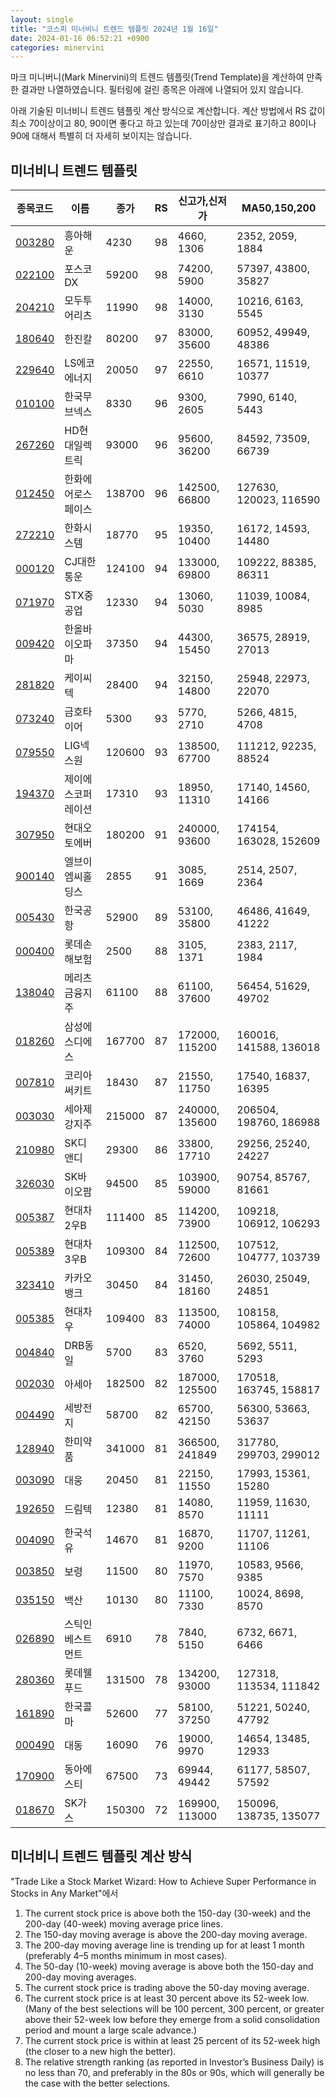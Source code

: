 ```yaml
---
layout: single
title: "코스피 미너비니 트렌드 템플릿 2024년 1월 16일"
date: 2024-01-16 06:52:21 +0900
categories: minervini
---
```

마크 미니버니(Mark Minervini)의 트렌드 템플릿(Trend Template)을 계산하여 만족한 결과만 나열하였습니다. 필터링에 걸린 종목은 아래에 나열되어 있지 않습니다.

아래 기술된 미너비니 트렌드 템플릿 계산 방식으로 계산합니다. 계산 방법에서 RS 값이 최소 70이상이고 80, 90이면 좋다고 하고 있는데 70이상만 결과로 표기하고 80이나 90에 대해서 특별히 더 자세히 보이지는 않습니다.

## 미너비니 트렌드 템플릿

|종목코드|이름|종가|RS|신고가,신저가|MA50,150,200|
|------|---|---|--|---------|------------|
|[003280](https://finance.daum.net/quotes/A003280)|흥아해운|4230|98|4660, 1306|2352, 2059, 1884|
|[022100](https://finance.daum.net/quotes/A022100)|포스코DX|59200|98|74200, 5900|57397, 43800, 35827|
|[204210](https://finance.daum.net/quotes/A204210)|모두투어리츠|11990|98|14000, 3130|10216, 6163, 5545|
|[180640](https://finance.daum.net/quotes/A180640)|한진칼|80200|97|83000, 35600|60952, 49949, 48386|
|[229640](https://finance.daum.net/quotes/A229640)|LS에코에너지|20050|97|22550, 6610|16571, 11519, 10377|
|[010100](https://finance.daum.net/quotes/A010100)|한국무브넥스|8330|96|9300, 2605|7990, 6140, 5443|
|[267260](https://finance.daum.net/quotes/A267260)|HD현대일렉트릭|93000|96|95600, 36200|84592, 73509, 66739|
|[012450](https://finance.daum.net/quotes/A012450)|한화에어로스페이스|138700|96|142500, 66800|127630, 120023, 116590|
|[272210](https://finance.daum.net/quotes/A272210)|한화시스템|18770|95|19350, 10400|16172, 14593, 14480|
|[000120](https://finance.daum.net/quotes/A000120)|CJ대한통운|124100|94|133000, 69800|109222, 88385, 86311|
|[071970](https://finance.daum.net/quotes/A071970)|STX중공업|12330|94|13060, 5030|11039, 10084, 8985|
|[009420](https://finance.daum.net/quotes/A009420)|한올바이오파마|37350|94|44300, 15450|36575, 28919, 27013|
|[281820](https://finance.daum.net/quotes/A281820)|케이씨텍|28400|94|32150, 14800|25948, 22973, 22070|
|[073240](https://finance.daum.net/quotes/A073240)|금호타이어|5300|93|5770, 2710|5266, 4815, 4708|
|[079550](https://finance.daum.net/quotes/A079550)|LIG넥스원|120600|93|138500, 67700|111212, 92235, 88524|
|[194370](https://finance.daum.net/quotes/A194370)|제이에스코퍼레이션|17310|93|18950, 11310|17140, 14560, 14166|
|[307950](https://finance.daum.net/quotes/A307950)|현대오토에버|180200|91|240000, 93600|174154, 163028, 152609|
|[900140](https://finance.daum.net/quotes/A900140)|엘브이엠씨홀딩스|2855|91|3085, 1669|2514, 2507, 2364|
|[005430](https://finance.daum.net/quotes/A005430)|한국공항|52900|89|53100, 35800|46486, 41649, 41222|
|[000400](https://finance.daum.net/quotes/A000400)|롯데손해보험|2500|88|3105, 1371|2383, 2117, 1984|
|[138040](https://finance.daum.net/quotes/A138040)|메리츠금융지주|61100|88|61100, 37600|56454, 51629, 49702|
|[018260](https://finance.daum.net/quotes/A018260)|삼성에스디에스|167700|87|172000, 115200|160016, 141588, 136018|
|[007810](https://finance.daum.net/quotes/A007810)|코리아써키트|18430|87|21550, 11750|17540, 16837, 16395|
|[003030](https://finance.daum.net/quotes/A003030)|세아제강지주|215000|87|240000, 135600|206504, 198760, 186988|
|[210980](https://finance.daum.net/quotes/A210980)|SK디앤디|29300|86|33800, 17710|29256, 25240, 24227|
|[326030](https://finance.daum.net/quotes/A326030)|SK바이오팜|94500|85|103900, 59000|90754, 85767, 81661|
|[005387](https://finance.daum.net/quotes/A005387)|현대차2우B|111400|85|114200, 73900|109218, 106912, 106293|
|[005389](https://finance.daum.net/quotes/A005389)|현대차3우B|109300|84|112500, 72600|107512, 104777, 103739|
|[323410](https://finance.daum.net/quotes/A323410)|카카오뱅크|30450|84|31450, 18160|26030, 25049, 24851|
|[005385](https://finance.daum.net/quotes/A005385)|현대차우|109400|83|113500, 74000|108158, 105864, 104982|
|[004840](https://finance.daum.net/quotes/A004840)|DRB동일|5700|83|6520, 3760|5692, 5511, 5293|
|[002030](https://finance.daum.net/quotes/A002030)|아세아|182500|82|187000, 125500|170518, 163745, 158817|
|[004490](https://finance.daum.net/quotes/A004490)|세방전지|58700|82|65700, 42150|56300, 53663, 53637|
|[128940](https://finance.daum.net/quotes/A128940)|한미약품|341000|81|366500, 241849|317780, 299703, 299012|
|[003090](https://finance.daum.net/quotes/A003090)|대웅|20450|81|22150, 11550|17993, 15361, 15280|
|[192650](https://finance.daum.net/quotes/A192650)|드림텍|12380|81|14080, 8570|11959, 11630, 11111|
|[004090](https://finance.daum.net/quotes/A004090)|한국석유|14670|81|16870, 9200|11707, 11261, 11106|
|[003850](https://finance.daum.net/quotes/A003850)|보령|11500|80|11970, 7570|10583, 9566, 9385|
|[035150](https://finance.daum.net/quotes/A035150)|백산|10130|80|11100, 7330|10024, 8698, 8570|
|[026890](https://finance.daum.net/quotes/A026890)|스틱인베스트먼트|6910|78|7840, 5150|6732, 6671, 6466|
|[280360](https://finance.daum.net/quotes/A280360)|롯데웰푸드|131500|78|134200, 93000|127318, 113534, 111842|
|[161890](https://finance.daum.net/quotes/A161890)|한국콜마|52600|77|58100, 37250|51221, 50240, 47792|
|[000490](https://finance.daum.net/quotes/A000490)|대동|16090|76|19000, 9970|14654, 13485, 12933|
|[170900](https://finance.daum.net/quotes/A170900)|동아에스티|67500|73|69944, 49442|61177, 58507, 57592|
|[018670](https://finance.daum.net/quotes/A018670)|SK가스|150300|72|169900, 113000|150096, 138735, 135077|

## 미너비니 트렌드 템플릿 계산 방식

"Trade Like a Stock Market Wizard: How to Achieve Super Performance in Stocks in Any Market"에서

 1. The current stock price is above both the 150-day (30-week) and the 200-day (40-week) moving average price lines.
 1. The 150-day moving average is above the 200-day moving average.
 1. The 200-day moving average line is trending up for at least 1 month (preferably 4–5 months minimum in most cases).
 1. The 50-day (10-week) moving average is above both the 150-day and 200-day moving averages.
 1. The current stock price is trading above the 50-day moving average.
 1. The current stock price is at least 30 percent above its 52-week low. (Many of the best selections will be 100 percent, 300 percent, or greater above their 52-week low before they emerge from a solid consolidation period and mount a large scale advance.)
 1. The current stock price is within at least 25 percent of its 52-week high (the closer to a new high the better).
 1. The relative strength ranking (as reported in Investor’s Business Daily) is no less than 70, and preferably in the 80s or 90s, which will generally be the case with the better selections.
